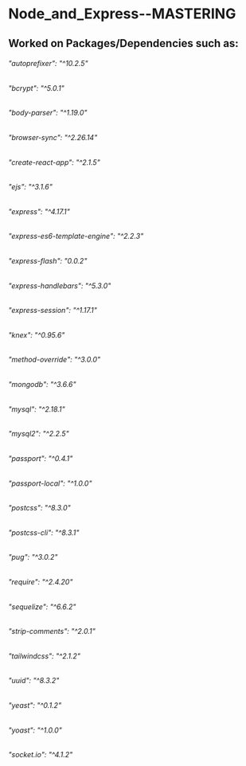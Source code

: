 # Node_and_Express--MASTERING

## Worked on Packages/Dependencies such as:

###### "autoprefixer": "^10.2.5"

###### "bcrypt": "^5.0.1"

###### "body-parser": "^1.19.0"

###### "browser-sync": "^2.26.14"

###### "create-react-app": "^2.1.5"

###### "ejs": "^3.1.6"

###### "express": "^4.17.1"

###### "express-es6-template-engine": "^2.2.3"

###### "express-flash": "0.0.2"

###### "express-handlebars": "^5.3.0"

###### "express-session": "^1.17.1"

###### "knex": "^0.95.6"

###### "method-override": "^3.0.0"

###### "mongodb": "^3.6.6"

###### "mysql": "^2.18.1"

###### "mysql2": "^2.2.5"

###### "passport": "^0.4.1"

###### "passport-local": "^1.0.0"

###### "postcss": "^8.3.0"

###### "postcss-cli": "^8.3.1"

###### "pug": "^3.0.2"

###### "require": "^2.4.20"

###### "sequelize": "^6.6.2"

###### "strip-comments": "^2.0.1"

###### "tailwindcss": "^2.1.2"

###### "uuid": "^8.3.2"

###### "yeast": "^0.1.2"

###### "yoast": "^1.0.0"

###### "socket.io": "^4.1.2"
